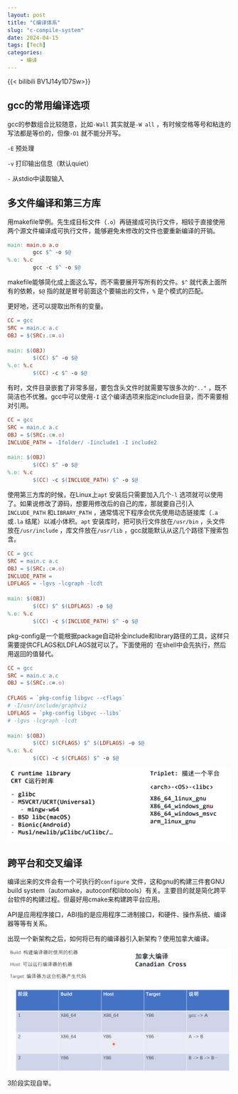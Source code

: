 ```yaml
---
layout: post
title: "C编译体系"
slug: "c-compile-system"
date: 2024-04-15
tags: [Tech]
categories:
    - 编译
---
```


{{< bilibili BV1J14y1D7Sw>}}

## gcc的常用编译选项

gcc的参数组合比较随意，比如`-Wall` 其实就是`-W all` ，有时候空格等号和粘连的写法都是等价的，但像`-O1` 就不能分开写。

`-E` 预处理

`-v` 打印输出信息（默认quiet）

`-` 从stdio中读取输入

## 多文件编译和第三方库

用makefile举例。先生成目标文件（`.o`）再链接成可执行文件，相较于直接使用两个源文件编译成可执行文件，能够避免未修改的文件也要重新编译的开销。

```makefile
main: main.o a.o
		gcc $^ -o $@
%.o: %.c
		gcc -c $^ -o $@
```

makefile能够简化成上面这么写，而不需要展开写所有的文件。`$^` 就代表上面所有的依赖，`$@` 指的就是冒号前面这个要输出的文件，`%` 是个模式的匹配。

更好地，还可以提取出所有的变量。

```makefile
CC = gcc
SRC = main.c a.c
OBJ = $(SRC:.c=.o)

main: $(OBJ)
		$(CC) $^ -o $@
%.o: %.c
		$(CC) -c $^ -o $@
```

有时，文件目录嵌套了非常多层，要包含头文件时就需要写很多次的`".."` ，既不简洁也不优雅。gcc中可以使用`-I` 这个编译选项来指定include目录，而不需要相对引用。

```makefile
CC = gcc
SRC = main.c a.c
OBJ = $(SRC:.c=.o)
INCLUDE_PATH = -Ifolder/ -Iinclude1 -I include2

main: $(OBJ)
		$(CC) $^ -o $@
%.o: %.c
		$(CC) -c $(INCLUDE_PATH) $^ -o $@
```

使用第三方库的时候，在Linux上`apt` 安装后只需要加入几个`-l` 选项就可以使用了。如果说修改了源码，想要用修改后的自己的库，那就要自己引入`INCLUDE_PATH` 和`LIBRARY_PATH` ，通常情况下程序会优先使用动态链接库（`.a` 或`.la` 结尾）以减小体积。`apt` 安装库时，把可执行文件放在`/usr/bin` ，头文件放在`/usr/include` ，库文件放在`/usr/lib` ，gcc就能默认从这几个路径下搜索包含。

```makefile
CC = gcc
SRC = main.c a.c
OBJ = $(SRC:.c=.o)
INCLUDE_PATH = 
LDFLAGS = -lgvs -lcgraph -lcdt

main: $(OBJ)
		$(CC) $^ $(LDFLAGS) -o $@
%.o: %.c
		$(CC) -c $(INCLUDE_PATH) $^ -o $@
```

pkg-config是一个能根据package自动补全include和library路径的工具，这样只需要提供CFLAGS和LDFLAGS就可以了。下面使用的 `ˋ`在shell中会先执行，然后用返回的值替代。

```makefile
CC = gcc
SRC = main.c a.c
OBJ = $(SRC:.c=.o)

CFLAGS = `pkg-config libgvc --cflags`
# -I/usr/include/graphviz
LDFLAGS = `pkg-config libgvc --libs`
# -lgvs -lcgraph -lcdt

main: $(OBJ)
		$(CC) $(CFLAGS) $^ $(LDFLAGS) -o $@
%.o: %.c
		$(CC) -c $(CFLAGS) $^ -o $@
```

![crl和triplet](imgs/0.png)

## 跨平台和交叉编译

编译出来的文件会有一个可执行的`configure` 文件，这和gnu的构建三件套GNU build system（automake，autoconf和libtools）有关。主要目的就是简化跨平台软件的构建过程。但最好用cmake来构建跨平台应用。

API是应用程序接口，ABI指的是应用程序二进制接口，和硬件、操作系统、编译器等等有关系。

出现一个新架构之后，如何将已有的编译器引入新架构？使用加拿大编译。

![Canadian Cross](imgs/1.png)

3阶段实现自举。